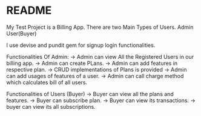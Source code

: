 # README

My Test Project is a Billing App.
There are two Main Types of Users. 
Admin
User(Buyer)

I use devise and pundit gem for signup login functionalities.

Functionalities Of Admin:
-> Admin can view All the Registered Users in our billing app.
-> Admin can create PLans.
-> Admin can add features in respective plan.
-> CRUD implementations of Plans is provided
-> Admin can add usages of features of a user.
-> Admin can call charge method which calculates bill of all users.

Functionalities of Users (Buyer)
-> Buyer can view all the plans and features. 
-> Buyer can subscribe plan.
-> Buyer can view its transactions.
-> buyer can view its all subscriptions.
